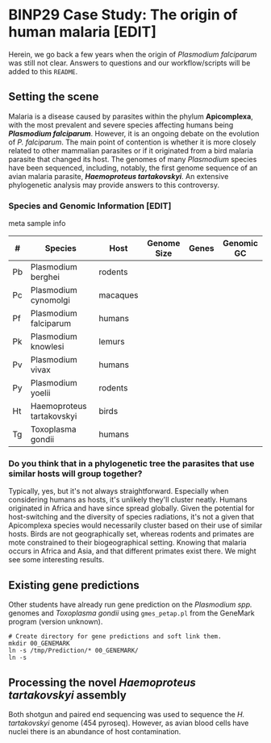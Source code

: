 # BINP29 Case Study: The origin of human malaria [EDIT]
Herein, we go back a few years when the origin of _Plasmodium falciparum_ was still not clear. Answers to questions and our workflow/scripts will be added to this `README`.

## Setting the scene
Malaria is a disease caused by parasites within the phylum **Apicomplexa**, with the most prevalent and severe species affecting humans being  **_Plasmodium falciparum_**. However, it is an ongoing debate on the evolution of _P. falciparum_. The main point of contention is whether it is more closely related to other mammalian parasites or if it originated from a bird malaria parasite that changed its host. The genomes of many _Plasmodium_ species have been sequenced, including, notably, the first genome sequence of an avian malaria parasite, **_Haemoproteus tartakovskyi_**. An extensive phylogenetic analysis may provide answers to this controversy.

### Species and Genomic Information [EDIT]
meta sample info

| #  | Species                    | Host     | Genome Size | Genes | Genomic GC |
|----|----------------------------|----------|-------------|-------|------------|
| Pb | Plasmodium berghei         | rodents  |             |       |            |
| Pc | Plasmodium cynomolgi       | macaques |             |       |            |
| Pf | Plasmodium falciparum      | humans   |             |       |            |
| Pk | Plasmodium knowlesi        | lemurs   |             |       |            |
| Pv | Plasmodium vivax           | humans   |             |       |            |
| Py | Plasmodium yoelii          | rodents  |             |       |            |
| Ht | Haemoproteus tartakovskyi  | birds    |             |       |            |
| Tg | Toxoplasma gondii          | humans   |             |       |            |


### Do you think that in a phylogenetic tree the parasites that use similar hosts will group together?
Typically, yes, but it's not always straightforward. Especially when considering humans as hosts, it's unlikely they'll cluster neatly. Humans originated in Africa and have since spread globally. Given the potential for host-switching and the diversity of species radiations, it's not a given that Apicomplexa species would necessarily cluster based on their use of similar hosts.
Birds are not geographically set, whereas rodents and primates are mote constrained to their biogeographical setting. Knowing that malaria occurs in Africa and Asia, and that different primates exist there. We might see some interesting results.


## Existing gene predictions
Other students have already run gene prediction on the _Plasmodium spp._ genomes and _Toxoplasma gondii_ using `gmes_petap.pl` from the GeneMark program (version unknown).

```
# Create directory for gene predictions and soft link them.
mkdir 00_GENEMARK
ln -s /tmp/Prediction/* 00_GENEMARK/
ln -s 
```

## Processing the novel _Haemoproteus tartakovskyi_ assembly
Both shotgun and paired end sequencing was used to sequence the _H. tartakovskyi_ genome (454 pyroseq). However, as avian blood cells have nuclei there is an abundance of host contamination. 